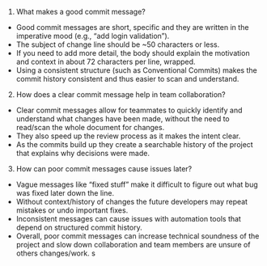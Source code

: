 1. What makes a good commit message?  
- Good commit messages are short, specific and they are written in the imperative mood (e.g., “add login validation”).  
- The subject of change line should be ~50 characters or less.  
- If you need to add more detail, the body should explain the motivation and context in about 72 characters per line, wrapped.
- Using a consistent structure (such as Conventional Commits) makes the commit history consistent and thus easier to scan and understand.

2. How does a clear commit message help in team collaboration?  
- Clear commit messages allow for teammates to quickly identify and understand what changes have been made, without the need to read/scan the whole document for changes.  
- They also speed up the review process as it makes the intent clear.  
- As the commits build up they create a searchable history of the project that explains why decisions were made.  

3. How can poor commit messages cause issues later?  
- Vague messages like “fixed stuff” make it difficult to figure out what bug was fixed later down the line.  
- Without context/history of changes the future developers may repeat mistakes or undo important fixes.  
- Inconsistent messages can cause issues with automation tools that depend on structured commit history.  
- Overall, poor commit messages can increase technical soundness of the project and slow down collaboration and team members are unsure of others changes/work.
s 